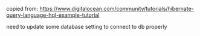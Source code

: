 copied from: https://www.digitalocean.com/community/tutorials/hibernate-query-language-hql-example-tutorial

need to update some database setting to connect to db properly 